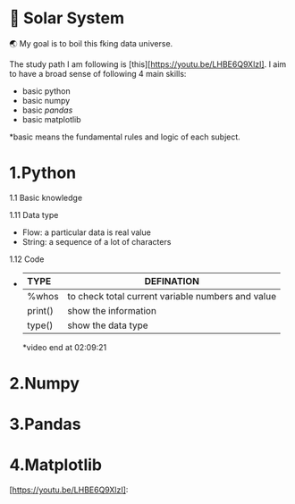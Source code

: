 # :milky_way: Solar System

 :earth_asia: My goal is to boil this fking data universe. 

The study path I am following is [this][https://youtu.be/LHBE6Q9XlzI]. I aim to have a broad sense of following 4 main skills:

- basic python
- basic numpy
- basic *pandas*
- basic matplotlib

*basic means the fundamental rules and logic of each subject. 

# 1.Python

1.1 Basic knowledge

 1.11 Data type

- Flow: a particular data is real value
- String: a sequence of a lot of characters

 1.12 Code

- | TYPE    | DEFINATION                                        |
  | :------ | ------------------------------------------------- |
  | %whos   | to check total current variable numbers and value |
  | print() | show the information                              |
  | type()  | show the data type                                |

  *video end at 02:09:21







# 2.Numpy



# 3.Pandas



# 4.Matplotlib

[https://youtu.be/LHBE6Q9XlzI]: 

